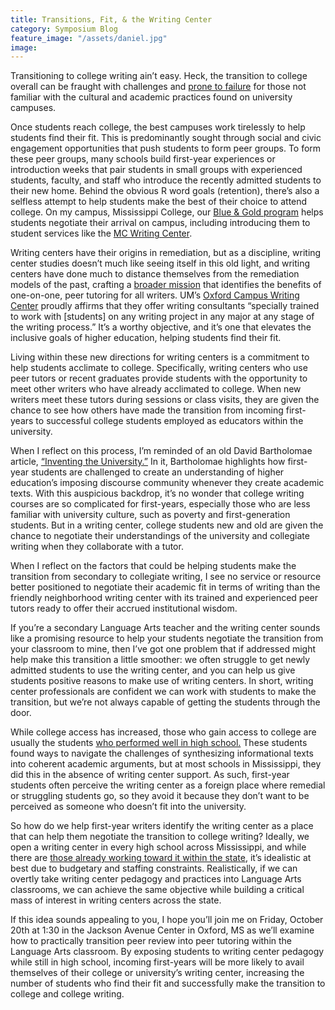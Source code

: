 ```yaml
---
title: Transitions, Fit, & the Writing Center
category: Symposium Blog
feature_image: "/assets/daniel.jpg"
image: 
---
```

Transitioning to college writing ain’t easy. Heck, the transition to college overall can be fraught with challenges and [prone to failure](https://nscresearchcenter.org/snapshotreport28-first-year-persistence-and-retention/) for those not familiar with the cultural and academic practices found on university campuses. 

Once students reach college, the best campuses work tirelessly to help students find their fit. This is predominantly sought through social and civic engagement opportunities that push students to form peer groups. To form these peer groups, many schools build first-year experiences or introduction weeks that pair students in small groups with experienced students, faculty, and staff who introduce the recently admitted students to their new home. Behind the obvious R word goals (retention), there’s also a selfless attempt to help students make the best of their choice to attend college. On my campus, Mississippi College, our [Blue & Gold program](https://www.mc.edu/success/blue-and-gold-101) helps students negotiate their arrival on campus, including introducing them to student services like the [MC Writing Center](http://mc.libguides.com/writingcenter).

Writing centers have their origins in remediation, but as a discipline, writing center studies doesn’t much like seeing itself in this old light, and writing centers have done much to distance themselves from the remediation models of the past, crafting a [broader mission](http://writingcenters.org/writing-center-concept-by-muriel-harris/) that identifies the benefits of one-on-one, peer tutoring for all writers. UM’s [Oxford Campus Writing Center](https://rhetoric.olemiss.edu/writing-centers/oxford/) proudly affirms that they offer writing consultants “specially trained to work with [students] on any writing project in any major at any stage of the writing process.” It’s a worthy objective, and it’s one that elevates the inclusive goals of higher education, helping students find their fit.

Living within these new directions for writing centers is a commitment to help students acclimate to college. Specifically, writing centers who use peer tutors or recent graduates provide students with the opportunity to meet other writers who have already acclimated to college. When new writers meet these tutors during sessions or class visits, they are given the chance to see how others have made the transition from incoming first-years to successful college students employed as educators within the university. 

When I reflect on this process, I’m reminded of an old David Bartholomae article, [“Inventing the University.”](https://wac.colostate.edu/jbw/v5n1/bartholomae.pdf) In it, Bartholomae highlights how first-year students are challenged to create an understanding of higher education’s imposing discourse community whenever they create academic texts. With this auspicious backdrop, it’s no wonder that college writing courses are so complicated for first-years, especially those who are less familiar with university culture, such as poverty and first-generation students. But in a writing center, college students new and old are given the chance to negotiate their understandings of the university and collegiate writing when they collaborate with a tutor. 

When I reflect on the factors that could be helping students make the transition from secondary to collegiate writing, I see no service or resource better positioned to negotiate their academic fit in terms of writing than the friendly neighborhood writing center with its trained and experienced peer tutors ready to offer their accrued institutional wisdom. 

If you’re a secondary Language Arts teacher and the writing center sounds like a promising resource to help your students negotiate the transition from your classroom to mine, then I’ve got one problem that if addressed might help make this transition a little smoother: we often struggle to get newly admitted students to use the writing center, and you can help us give students positive reasons to make use of writing centers. In short, writing center professionals are confident we can work with students to make the transition, but we’re not always capable of getting the students through the door.

While college access has increased, those who gain access to college are usually the students [who performed well in high school.](https://offices.depaul.edu/enrollment-management-marketing/test-optional/Documents/HISSDefiningPromise.pdf) These students found ways to navigate the challenges of synthesizing informational texts into coherent academic arguments, but at most schools in Mississippi, they did this in the absence of writing center support. As such, first-year students often perceive the writing center as a foreign place where remedial or struggling students go, so they avoid it because they don’t want to be perceived as someone who doesn’t fit into the university. 

So how do we help first-year writers identify the writing center as a place that can help them negotiate the transition to college writing? Ideally, we open a writing center in every high school across Mississippi, and while there are [those already working toward it within the state](https://news.olemiss.edu/schools-look-desoto-writing-center-insight/), it’s idealistic at best due to budgetary and staffing constraints. Realistically, if we can overtly take writing center pedagogy and practices into Language Arts classrooms, we can achieve the same objective while building a critical mass of interest in writing centers across the state. 

If this idea sounds appealing to you, I hope you’ll join me on Friday, October 20th at 1:30 in the Jackson Avenue Center in Oxford, MS as we’ll examine how to practically transition peer review into peer tutoring within the Language Arts classroom. By exposing students to writing center pedagogy while still in high school, incoming first-years will be more likely to avail themselves of their college or university’s writing center, increasing the number of students who find their fit and successfully make the transition to college and college writing. 
